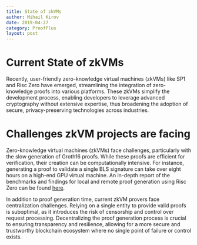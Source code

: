```yaml
---
title: State of zkVMs
author: Mihail Kirov
date: 2019-04-27
category: ProofPlus
layout: post
---
```


# Current State of zkVMs

Recently, user-friendly zero-knowledge virtual machines (zkVMs) like SP1 and Risc Zero have emerged, streamlining the integration of zero-knowledge proofs into various platforms. These zkVMs simplify the development process, enabling developers to leverage advanced cryptography without extensive expertise, thus broadening the adoption of secure, privacy-preserving technologies across industries.

# Challenges zkVM projects are facing

Zero-knowledge virtual machines (zkVMs) face challenges, particularly with the slow generation of Groth16 proofs. While these proofs are efficient for verification, their creation can be computationally intensive. For instance, generating a proof to validate a single BLS signature can take over eight hours on a high-end GPU virtual machine. An in-depth report of the benchmarks and findings for local and remote proof generation using Risc Zero can be found [here](https://www.notion.so/Hedera-State-Consensus-ZK-PoC-Findings-f86d92f22f684f3c8ba26dd182eaf122?pvs=21).

In addition to proof generation time, current zkVM provers face centralization challenges. Relying on a single entity to provide valid proofs is suboptimal, as it introduces the risk of censorship and control over request processing. Decentralizing the proof generation process is crucial to ensuring transparency and resilience, allowing for a more secure and trustworthy blockchain ecosystem where no single point of failure or control exists.